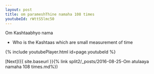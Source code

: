 ```yaml
---
layout: post
title: om parameshThine namaha 108 times
youtubeId: rWttS5lmc50
---
```

 
 
Om Kashtaabhyo nama 
 
 -  Who is the Kashtaas which are small measurement of time 
 
  
 
  
 
 
 
 
 
 


{% include youtubePlayer.html id=page.youtubeId %}
 
[Next]({{ site.baseurl }}{% link  split2/_posts/2016-08-25-Om atulaaya namaha 108 times.md%})
 

